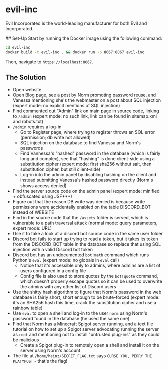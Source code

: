# evil-inc
Evil Incorporated is the world-leading manufacturer for both Evil and Incorporated.

## Set-Up
Start by running the Docker image using the following command:
```sh
cd evil-inc
docker build -t evil-inc . && docker run -p 8067:8067 evil-inc
```
Then, navigate to `https://localhost:8067`.

## The Solution
- Open website
- Open Blog page, see a post by Norm promoting password reuse, and Vanessa mentioning she's the webmaster on a post about SQL injection (expert mode: no explicit mentions of SQL injection)
- Find commented out "Admin" link on main page in source code, linking to `/admin` (expert mode: no such link, link can be found in sitemap.xml and robots.txt)
- `/admin` requires a log-in
  - Go to Register page, where trying to register throws an SQL error (permission; db write not allowed)
  - SQL injection on the database to find Vanessa and Norm's passwords
  - Find Vannessa's "hashed" password in the database (which is fairly long and complex), see that "hashing" is done client-side using a substitution cipher (expert mode: first sha256 without salt, then substitution cipher, but still client-side)
  - Log-in into the admin panel by disabling hashing on the client and instead submitting Vanessa's hashed password directly (Norm's shows access denied)
- Find the server source code on the admin panel (expert mode: minified + obfuscated using JSF***)
- Figure out that the reason DB write was denied is because write permissions were accidentally enabled on the table DISCORD_BOT instead of WEBSITE
- Find in the source code that the `/assets` folder is served, which is vulnerable to a path traversal attack (normal mode: query parameters, expert mode: URL)
- Use it to take a look at a discord bot source code in the same user folder
- Discord bot fails to start up trying to read a token, but it takes its token from the DISCORD_BOT table in the database so replace that using SQL injection with a valid Discord bot token
- Discord bot has an undocumented `bot!math` command which runs Python's `eval` (expert mode: no globals in `eval` call)
  - Notice that it's accessible only to admins, where admins are a list of users configured in a config file
  - Config file is also used to store quotes by the `bot!quote` command, which doesn't properly escape quotes so it can be used to overwrite the admins with any other list of Discord users
- Use the shitty hash algorithm to figure that Norm's password in the web database is fairly short, short enough to be brute-forced (expert mode: it's an SHA256 hash this time, crack the substitution cipher and use a rainbow table)
- Use `eval` to open a shell and log-in to the user `norm` using Norm's password found in the database (he used the same one)
- Find that Norm has a Minecraft Spigot server running, and a text file tutorial on how to set up a Spigot server advocating running the server as `root` and mentioning not to install "untrusted plug-ins" as they could be malicious
  - Create a Spigot plug-in to remotely open a shell and install it on the server using Norm's account
- The file at `/home/heinz/SECRET_FLAG.txt` says `CURSE YOU, PERRY THE PLATYPUS!` - that's the flag!

